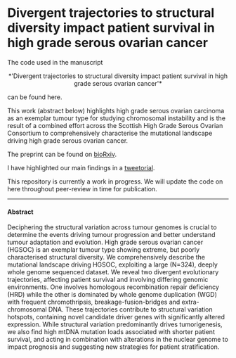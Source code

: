 # Divergent trajectories to structural diversity impact patient survival in high grade serous ovarian cancer

The code used in the manuscript 

<p style="text-align: center;">*'Divergent trajectories to structural diversity impact patient survival in high grade serous ovarian cancer'* </p>

can be found here.

This work (abstract below) highlights high grade serous ovarian carcinoma as an exemplar tumour type for studying chromosomal instability and is the result of a combined effort across the Scottish High Grade Serous Ovarian Consortium to comprehensively characterise the mutational landscape driving high grade serous ovarian cancer.

The preprint can be found on [bioRxiv](https://www.biorxiv.org/content/10.1101/2024.01.12.575376v1).

I have highlighted our main findings in a [tweetorial](https://x.com/Ailith_Ewing/status/1747291048206901394?s=20).

This repository is currently a work in progress. We will update the code on here throughout peer-review in time for publication.


---
<h4> Abstract </h4>

Deciphering the structural variation across tumour genomes is crucial to determine the
events driving tumour progression and better understand tumour adaptation and evolution.
High grade serous ovarian cancer (HGSOC) is an exemplar tumour type showing extreme,
but poorly characterised structural diversity. We comprehensively describe the mutational
landscape driving HGSOC, exploiting a large (N=324), deeply whole genome sequenced
dataset. We reveal two divergent evolutionary trajectories, affecting patient survival and
involving differing genomic environments. One involves homologous recombination repair
deficiency (HRD) while the other is dominated by whole genome duplication (WGD) with
frequent chromothripsis, breakage-fusion-bridges and extra-chromosomal DNA. These
trajectories contribute to structural variation hotspots, containing novel candidate driver
genes with significantly altered expression. While structural variation predominantly drives
tumorigenesis, we also find high mtDNA mutation loads associated with shorter patient
survival, and acting in combination with alterations in the nuclear genome to impact
prognosis and suggesting new strategies for patient stratification.

